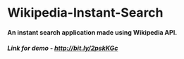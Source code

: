 # Wikipedia-Instant-Search
#### An instant search application made using Wikipedia API.

##### Link for demo - http://bit.ly/2pskKGc
